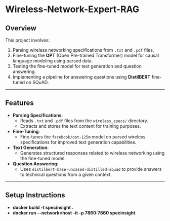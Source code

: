 # Wireless-Network-Expert-RAG

## Overview
This project involves:
1. Parsing wireless networking specifications from `.txt` and `.pdf` files.
2. Fine-tuning the **OPT** (Open Pre-trained Transformer) model for causal language modeling using parsed data.
3. Testing the fine-tuned model for text generation and question answering.
4. Implementing a pipeline for answering questions using **DistilBERT** fine-tuned on SQuAD.

---

## Features
- **Parsing Specifications**:
  - Reads `.txt` and `.pdf` files from the `wireless_specs/` directory.
  - Extracts and stores the text content for training purposes.
- **Fine-Tuning**:
  - Fine-tunes the `facebook/opt-125m` model on parsed wireless specifications for improved text generation capabilities.
- **Text Generation**:
  - Generates structured responses related to wireless networking using the fine-tuned model.
- **Question Answering**:
  - Uses `distilbert-base-uncased-distilled-squad` to provide answers to technical questions from a given context.

---

## Setup Instructions
 - **docker build -t specinsight .**
 - **docker run --network=host -it -p 7860:7860 specinsight**
